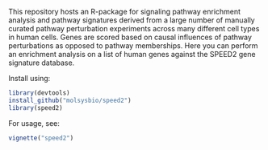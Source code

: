 This repository hosts an R-package for signaling pathway enrichment analysis and pathway signatures derived from a large number of manually curated pathway perturbation experiments across many different cell types in human cells. Genes are scored based on causal influences of pathway perturbations as opposed to pathway memberships. Here you can perform an enrichment analysis on a list of human genes against the SPEED2 gene signature database.

Install using: 

```r
library(devtools)
install_github("molsysbio/speed2")
library(speed2)
```

For usage, see:

```r
vignette("speed2")
```